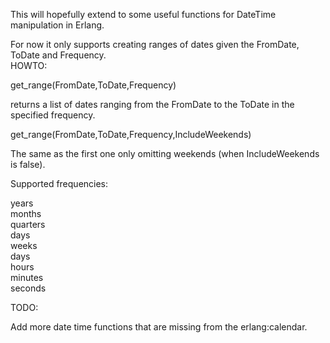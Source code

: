 This will hopefully extend to some useful functions for DateTime manipulation in Erlang.  
  
For now it only supports creating ranges of dates given the FromDate, ToDate and Frequency.  
HOWTO:  
  
get_range(FromDate,ToDate,Frequency)  
  
returns a list of dates ranging from the FromDate to the ToDate in the specified frequency.  
  
get_range(FromDate,ToDate,Frequency,IncludeWeekends)  
  
The same as the first one only omitting weekends (when IncludeWeekends is false).  
  
Supported frequencies:  
  
years  
months  
quarters  
days  
weeks  
days  
hours  
minutes  
seconds  
  
TODO:  
  
Add more date time functions that are missing from the erlang:calendar.
